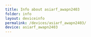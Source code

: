 ```yaml
---
title: Info about asiarf_awapn2403
folder: info
layout: deviceinfo
permalink: /devices/asiarf_awapn2403/
device: asiarf_awapn2403
---
```

